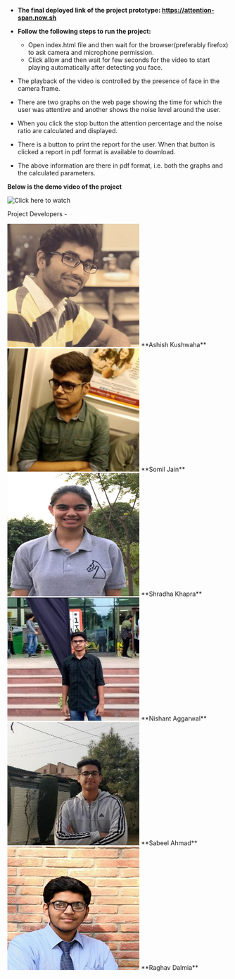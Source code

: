 * **The final deployed link of the project prototype: https://attention-span.now.sh**

* **Follow the following steps to run the project:**
    * Open index.html file and then wait for the browser(preferably firefox) to ask camera and microphone permission.
    * Click allow and then wait for few seconds for the video to start playing automatically after detecting you face.

* The playback of the video is controlled by the presence of face in the camera frame.
* There are two graphs on the web page showing the time for which the user was attentive and another shows the noise level       around the user.
* When you click the stop button the attention percentage and the noise ratio are calculated and displayed.
* There is a button to print the report for the user. When that button is clicked a report in pdf format is available to download.
* The above information are there in pdf format, i.e. both the graphs and the calculated parameters.



**Below is the demo video of the project**

![Click here to watch](https://youtu.be/TLY_2xVosmM)



Project Developers - 

<img src="/Presentation-and-QnA/photos/Ashish.jpg" width="300" height="280" />
 **Ashish Kushwaha** 
<img src="/Presentation-and-QnA/photos/Somil.jpeg" width="300" height="280" />
 **Somil Jain**
<img src="/Presentation-and-QnA/photos/Shradha.jpeg" width="300" height="280" />
 **Shradha Khapra**
<img src="/Presentation-and-QnA/photos/Nishant.jpeg" width="300" height="280" />
 **Nishant Aggarwal**
<img src="/Presentation-and-QnA/photos/Sabeel.jpeg" width="300" height="280" />
 **Sabeel Ahmad**
<img src="/Presentation-and-QnA/photos/Raghav.jpeg" width="300" height="280" />
 **Raghav Dalmia**



